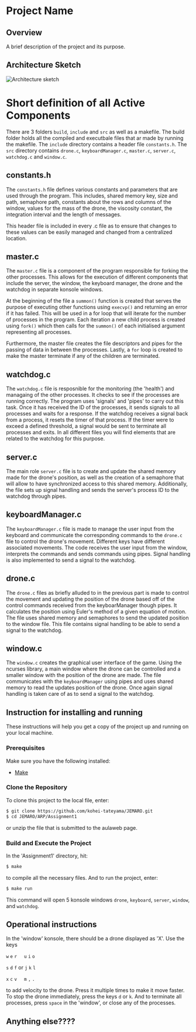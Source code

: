 # Project Name

## Overview

A brief description of the project and its purpose.

## Architecture Sketch

![Architecture sketch](https://github.com/kohei-tateyama/JEMARO/blob/master/ARP/Assignment1/resources/architecture2.jpg)


# Short definition of all Active Components

There are 3 folders `build`, `include` and `src` as well as a makefile. The build folder holds all the compiled and executbale files that ar made by running the makefile. The `include` directory contains a header file `constants.h`. The `src` directory contains `drone.c`, `keyboardManager.c`, `master.c`, `server.c`, `watchdog.c` and `window.c`. 


## constants.h

The `constants.h` file defines various constants and parameters that are used through the program. 
This includes, shared memory key, size and path, semaphore path, constants about the rows and columns of the window, values for the mass of the drone, the viscosity constant, the integration interval and the length of messages. 

This header file is included in every .c file as to ensure that changes to these values can be easily managed and changed from a centralized location.


## master.c

The `master.c` file is a component of the program responsible for forking the other processes. This allows for the execution of different components that include the server, the window, the keyboard manager, the drone and the watchdog in separate konsole windows. 

At the beginning of the file a `summon()` function is created that serves the purpose of executing other functions using `execvp()` and returning an error if it has failed. This will be used in a for loop that will iterate for the number of processes in the program. Each iteration a new child process is created using `fork()` which then calls for the `summon()` of each initialised argument representing all processes.

Furthermore, the master file creates the file descriptors and pipes for the passing of data in between the processes. Lastly, a `for` loop is created to make the master terminate if any of the children are terminated. 


## watchdog.c

The `watchdog.c` file is resposnible for the monitoring (the 'health') and managaing of the other processes. It checks to see if the processes are running correctly. The program uses 'signals' and 'pipes' to carry out this task. Once it has received the ID of the processes, it sends signals to all processes and waits for a response. If the watchdog receives a signal back from a process, it resets the timer of that process. If the timer were to exceed a defined threshold, a signal would be sent to terminate all processes and exits. In all different files you will find elements that are related to the watchdog for this purpose.


## server.c

The main role `server.c` file is to create and update the shared memory made for the drone's position, as well as the creation of a semaphore that will allow to have synchronized access to this shared memory. Additionally, the file sets up signal handling and sends the server's process ID to the watchdog through pipes.


## keyboardManager.c

The `keyboardManager.c` file is made to manage the user input from the keyboard and communicate the corresponding commands to the `drone.c` file to control the drone's movement. Different keys have different associated movements. The code receives the user input from the window, interprets the commands and sends commands using pipes. Signal handling is also implemented to send a signal to the watchdog.


## drone.c

The `drone.c` files as briefly alluded to in the previous part is made to control the movement and updating the position of the drone based off of the control commands received from the keyboarManager though pipes. It calculates the position using Euler's method of a given equation of motion. The file uses shared memory and semaphores to send the updated position to the window file. This file contains signal handling to be able to send a signal to the watchdog.


## window.c

The `window.c` creates the graphical user interface of the game. Using the ncurses library, a main window where the drone can be controlled and a smaller window with the position of the drone are made. The file communicates with the `keyboardManager` using pipes and uses shared memory to read the updates position of the drone. Once again signal handling is taken care of as to send a signal to the watchdog.



## Instruction for installing and running
These instructions will help you get a copy of the project up and running on your local machine.

### Prerequisites

Make sure you have the following installed:

- [Make](https://www.gnu.org/software/make/)

### Clone the Repository
To clone this project to the local file, enter:

```bash
$ git clone https://github.com/kohei-tateyama/JEMARO.git
$ cd JEMARO/ARP/Assignment1 
```
or unzip the file that is submitted to the aulaweb page.

### Build and Execute the Project
In the 'Assignment1' directory, hit:

```bash
$ make
```
to compile all the necessary files. And to run the project, enter:

```bash
$ make run
```
This command will open 5 konsole windows `drone`, `keyboard`, `server`, `window`, and `watchdog`.

## Operational instructions
In the 'window' konsole, there should be a drone displayed as 'X'. Use the keys 

`w` `e` `r` &nbsp; &nbsp;    `u` `i` `o`     

`s` `d` `f`  or              `j` `k` `l`     

`x` `c` `v` &nbsp; &nbsp;    `m` `,` `.`     

to add velocity to the drone. Press it multiple times to make it move faster. To stop the drone immediately, press the keys `d` or `k`. And to terminate all processes, press `space` in the 'window', or close any of the processes.

## Anything else????
